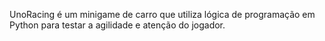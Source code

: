UnoRacing é um minigame de carro que utiliza lógica de programação em Python para testar a agilidade e atenção do jogador.

